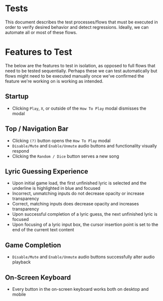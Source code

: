 # Tests

This document describes the test processes/flows that must be executed in order to verify desired behavior and detect regressions. Ideally, we can automate all or most of these flows.

# Features to Test

The below are the features to test in isolation, as opposed to full flows that need to be tested sequentially. Perhaps these we can test automatically but flows might need to be executed manually once we've confirmed the feature we're working on is working as intended.

## Startup

- Clicking `Play`, `X`, or outside of the `How To Play` modal dismisses the modal

## Top / Navigation Bar

- Clicking `(?)` button opens the `How To Play` modal
- `Disable/Mute` and `Enable/Unmute` audio buttons and functionality visually respond
- Clicking the `Random / Dice` button serves a new song

## Lyric Guessing Experience

- Upon initial game load, the first unfinished lyric is selected and the underline is highlighted in blue and focused
- Incorrect, unmatching inputs do not decrease opacity or increase transparency
- Correct, matching inputs does decrease opacity and increases transparency
- Upon successful completion of a lyric guess, the next unfinished lyric is focused
- Upon focusing of a lyric input box, the cursor insertion point is set to the end of the current text content

## Game Completion

- `Disable/Mute` and `Enable/Unmute` audio buttons successfully alter audio playback

## On-Screen Keyboard

- Every button in the on-screen keyboard works both on desktop and mobile
